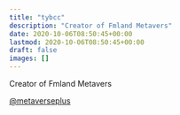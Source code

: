 ```yaml
---
title: "tybcc"
description: "Creator of Fmland Metavers"
date: 2020-10-06T08:50:45+00:00
lastmod: 2020-10-06T08:50:45+00:00
draft: false
images: []
---
```


Creator of Fmland Metavers

[@metaverseplus](https://twitter.com/metaverseplus)
